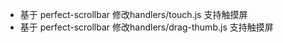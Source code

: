 * 基于 perfect-scrollbar 修改handlers/touch.js  支持触摸屏
* 基于 perfect-scrollbar 修改handlers/drag-thumb.js  支持触摸屏